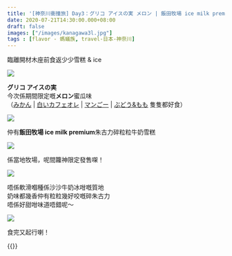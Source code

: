 ```yaml
---
title: '[神奈川衝撞旅] Day3：グリコ アイスの実 メロン | 飯田牧場 ice milk premium'
date: 2020-07-21T14:30:00.000+08:00
draft: false
images: ["/images/kanagawa3l.jpg"]
tags : [flavor - 螞蟻族, travel-日本-神奈川]
---
```


臨離開材木座前食返少少雪糕 & ice   

![](/images/kanagawa3l1.jpg)

**グリコ アイスの実**  
今次係期間限定嘅**メロン**蜜瓜味   
（[みかん](https://hidie.net/kojkmi4d/) | [白いカフェオレ](https://hidie.net/kojkmi5g/) | [マンごー](https://hidie.net/osaka3k/) | [ぶどう&もも](https://hidie.net/hokkaido5/) 隻隻都好食）

![](/images/kanagawa3l.jpg)

仲有**飯田牧場 ice milk premium**朱古力碎粒粒牛奶雪糕   

![](/images/kanagawa3l2.jpg)

係當地牧場，呢間籮神限定發售㗎！ 

![](/images/kanagawa3l3.jpg)

唔係軟滑嗰種係沙沙牛奶冰咁嘅質地  
奶味都幾香仲有粒粒幾好咬嘅碎朱古力  
唔係好甜咁味道唔錯呢～

![](/images/kanagawa3l4.jpg)

食完又起行喇！


{{<kanagawa>}}
